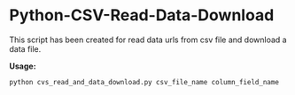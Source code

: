 # Python-CSV-Read-Data-Download

This script has been created for read data urls from csv file and download a data file.

**Usage:**

`python cvs_read_and_data_download.py csv_file_name column_field_name`
